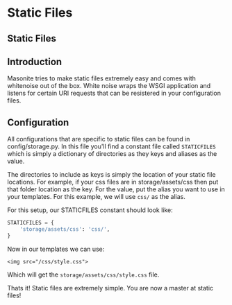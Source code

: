 # Static Files

## Static Files

## Introduction

Masonite tries to make static files extremely easy and comes with whitenoise out of the box. White noise wraps the WSGI application and listens for certain URI requests that can be resistered in your configuration files.

## Configuration

All configurations that are specific to static files can be found in config/storage.py. In this file you'll find a constant file called `STATICFILES` which is simply a dictionary of directories as they keys and aliases as the value.

The directories to include as keys is simply the location of your static file locations. For example, if your css files are in storage/assets/css then put that folder location as the key. For the value, put the alias you want to use in your templates. For this example, we will use `css/` as the alias.

For this setup, our STATICFILES constant should look like:

```python
STATICFILES = {
    'storage/assets/css': 'css/',
}
```

Now in our templates we can use:

```markup
<img src="/css/style.css">
```

Which will get the `storage/assets/css/style.css` file.

Thats it! Static files are extremely simple. You are now a master at static files!

